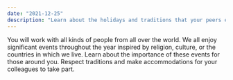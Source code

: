```yaml
---
date: "2021-12-25"
description: "Learn about the holidays and traditions that your peers enjoy."
---
```


You will work with all kinds of people from all over the world. We all enjoy significant events throughout the year inspired by religion, culture, or the countries in which we live. Learn about the importance of these events for those around you. Respect traditions and make accommodations for your colleagues to take part.
